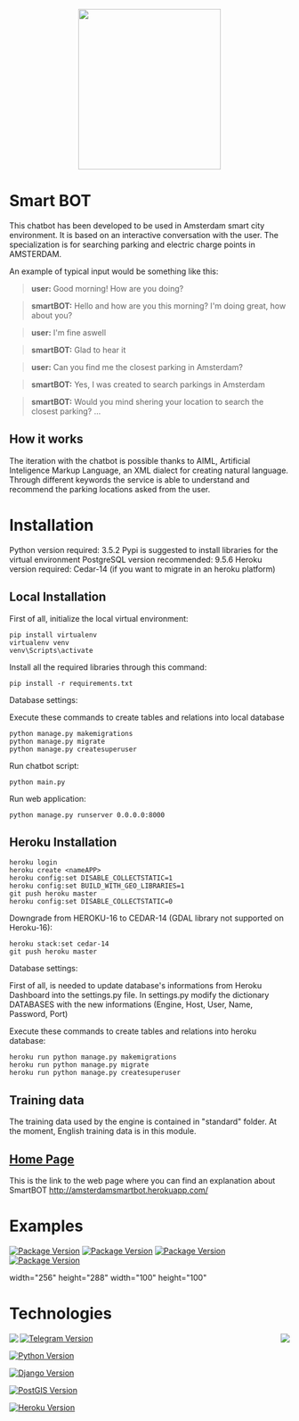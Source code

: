 <p align="center">
  <img width="256" height="288" src="https://i.imgur.com/KjrawLz.png">
</p>

# Smart BOT


This chatbot has been developed to be used in Amsterdam smart city environment.
It is based on an interactive conversation with the user.
The specialization is for searching parking and electric charge points in AMSTERDAM.


An example of typical input would be something like this:

> **user:** Good morning! How are you doing?  

> **smartBOT:**  Hello and how are you this morning? I'm doing great, how about you?  

> **user:** I'm fine aswell

> **smartBOT:** Glad to hear it 

> **user:** Can you find me the closest parking in Amsterdam?

> **smartBOT:** Yes, I was created to search parkings in Amsterdam

> **smartBOT:** Would you mind shering your location to search the closest parking? ...  

## How it works

The iteration with the chatbot is possible thanks to AIML, Artificial Inteligence Markup Language, an XML dialect for creating natural language.
Through different keywords the service is able to understand and recommend the parking locations asked from the user. 


# Installation

Python version required: 3.5.2
Pypi is suggested to install libraries for the virtual environment
PostgreSQL version recommended: 9.5.6
Heroku version required: Cedar-14 (if you want to migrate in an heroku platform)



## Local Installation

First of all, initialize the local virtual environment:
```
pip install virtualenv
virtualenv venv
venv\Scripts\activate
```

Install all the required libraries through this command:
```
pip install -r requirements.txt
```

Database settings:

Execute these commands to create tables and relations into local database
```
python manage.py makemigrations
python manage.py migrate
python manage.py createsuperuser
```

Run chatbot script:
```
python main.py
```

Run web application:
```
python manage.py runserver 0.0.0.0:8000
```


## Heroku Installation

```
heroku login
heroku create <nameAPP>
heroku config:set DISABLE_COLLECTSTATIC=1
heroku config:set BUILD_WITH_GEO_LIBRARIES=1
git push heroku master
heroku config:set DISABLE_COLLECTSTATIC=0 
```

Downgrade from HEROKU-16 to CEDAR-14 (GDAL library not supported on Heroku-16):
```
heroku stack:set cedar-14 
git push heroku master
```

Database settings:

First of all, is needed to update database's informations from Heroku Dashboard into the settings.py file. In settings.py modify the dictionary DATABASES with the new informations (Engine, Host, User, Name, Password, Port)

Execute these commands to create tables and relations into heroku database:
```
heroku run python manage.py makemigrations
heroku run python manage.py migrate
heroku run python manage.py createsuperuser
```

## Training data

The training data used by the engine is contained in "standard" folder.
At the moment, English training data is in this module. 

## [Home Page](http://amsterdamsmartbot.herokuapp.com/)

This is the link to the web page where you can find an explanation about SmartBOT
http://amsterdamsmartbot.herokuapp.com/

# Examples

[![Package Version](https://i.imgur.com/U9kk0KLm.png)](https://i.imgur.com/U9kk0KLm.png)
[![Package Version](https://i.imgur.com/Zz8VxM2m.png)](https://i.imgur.com/Zz8VxM2m.png)
[![Package Version](https://i.imgur.com/keujiv1m.png)](https://i.imgur.com/keujiv1m.png)
[![Package Version](https://i.imgur.com/pvMRukvm.png)](https://i.imgur.com/pvMRukvm.png)

width="256" height="288"
width="100" height="100"

# Technologies

<p align="center">
  <img align="left"  src="https://www.iconattitude.com/icons/open_icon_library/apps/png/256/postgis.png" href="http://postgis.net/">
  <img align="right"  src="https://cdn.iconscout.com/public/images/icon/free/png-256/heroku-company-brand-logo-3973db91061d38cd-256x256.png" href="https://www.heroku.com/">
</p>


[![Telegram Version](https://i.imgur.com/h8OS44o.jpg)](https://core.telegram.org/)

[![Python Version](https://i.imgur.com/7jjFZ3zb.png)](https://www.python.org/downloads/release/python-352/)

[![Django Version](https://res.cloudinary.com/siftery/image/upload/v1444323049/v1/p/products/django.png)](https://www.djangoproject.com/start/overview/)

[![PostGIS Version](https://www.iconattitude.com/icons/open_icon_library/apps/png/256/postgis.png)](http://postgis.net/)

[![Heroku Version](https://cdn.iconscout.com/public/images/icon/free/png-256/heroku-company-brand-logo-3973db91061d38cd-256x256.png)](https://www.heroku.com/)


